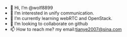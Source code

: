 - 👋 Hi, I’m @wolf8899
- 👀 I’m interested in unify communication.
- 🌱 I’m currently learning webRTC and OpenStack.
- 💞️ I’m looking to collaborate on github
- 📫 How to reach me? my email:tianye2007@sina.com

<!---
wolf8899/wolf8899 is a ✨ special ✨ repository because its `README.md` (this file) appears on your GitHub profile.
You can click the Preview link to take a look at your changes.
--->
